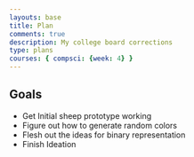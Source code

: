 ```yaml
---
layouts: base
title: Plan
comments: true
description: My college board corrections
type: plans
courses: { compsci: {week: 4} }
---
```

## Goals

- Get Initial sheep prototype working
- Figure out how to generate random colors
- Flesh out the ideas for binary representation
- Finish Ideation